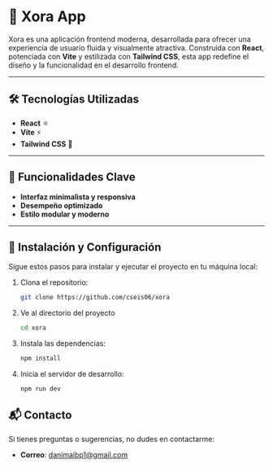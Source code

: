 # 🌟 Xora App

Xora es una aplicación frontend moderna, desarrollada para ofrecer una experiencia de usuario fluida y visualmente atractiva. Construida con **React**, potenciada con **Vite** y estilizada con **Tailwind CSS**, esta app redefine el diseño y la funcionalidad en el desarrollo frontend.

---

## 🛠️ Tecnologías Utilizadas

- **React** ⚛️
- **Vite** ⚡
- **Tailwind CSS** 🎨

---

## 🚀 Funcionalidades Clave

- **Interfaz minimalista y responsiva**
- **Desempeño optimizado**
- **Estilo modular y moderno**

---

## 🚧 Instalación y Configuración

Sigue estos pasos para instalar y ejecutar el proyecto en tu máquina local:

1. Clona el repositorio:
   ```bash
   git clone https://github.com/cseis06/xora

2. Ve al directorio del proyecto
   ```bash
   cd xora

3. Instala las dependencias:
   ```bash
   npm install

3. Inicia el servidor de desarrollo:
   ```bash
   npm run dev

## 📬 Contacto

Si tienes preguntas o sugerencias, no dudes en contactarme:
- **Correo**: danimaibp1@gmail.com
